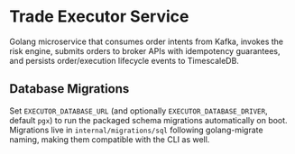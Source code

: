 # Trade Executor Service

Golang microservice that consumes order intents from Kafka, invokes the risk engine, submits orders to broker APIs with idempotency guarantees, and persists order/execution lifecycle events to TimescaleDB.

## Database Migrations

Set `EXECUTOR_DATABASE_URL` (and optionally `EXECUTOR_DATABASE_DRIVER`, default `pgx`) to run the packaged schema migrations automatically on boot. Migrations live in `internal/migrations/sql` following golang-migrate naming, making them compatible with the CLI as well.
